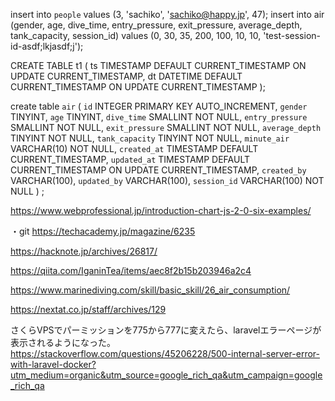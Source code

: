 insert into `people` values (3, 'sachiko', 'sachiko@happy.jp', 47);
insert into air (gender, age, dive_time, entry_pressure, exit_pressure, average_depth, tank_capacity, session_id) values (0, 30, 35, 200, 100, 10, 10, 'test-session-id-asdf;lkjasdf;j');

CREATE TABLE t1 (
  ts TIMESTAMP DEFAULT CURRENT_TIMESTAMP ON UPDATE CURRENT_TIMESTAMP,
  dt DATETIME DEFAULT CURRENT_TIMESTAMP ON UPDATE CURRENT_TIMESTAMP
);

create table `air` (
`id` INTEGER PRIMARY KEY AUTO_INCREMENT,
`gender` TINYINT,
`age` TINYINT,
`dive_time` SMALLINT NOT NULL,
`entry_pressure` SMALLINT NOT NULL,
`exit_pressure` SMALLINT NOT NULL,
`average_depth` TINYINT NOT NULL,
`tank_capacity` TINYINT NOT NULL,
`minute_air` VARCHAR(10) NOT NULL,
`created_at` TIMESTAMP DEFAULT CURRENT_TIMESTAMP,
`updated_at` TIMESTAMP DEFAULT CURRENT_TIMESTAMP ON UPDATE CURRENT_TIMESTAMP,
`created_by` VARCHAR(100),
`updated_by` VARCHAR(100),
`session_id` VARCHAR(100) NOT NULL
) ;

https://www.webprofessional.jp/introduction-chart-js-2-0-six-examples/

・git
https://techacademy.jp/magazine/6235

https://hacknote.jp/archives/26817/

https://qiita.com/IganinTea/items/aec8f2b15b203946a2c4

https://www.marinediving.com/skill/basic_skill/26_air_consumption/

https://nextat.co.jp/staff/archives/129

さくらVPSでパーミッションを775から777に変えたら、laravelエラーページが表示されるようになった。
https://stackoverflow.com/questions/45206228/500-internal-server-error-with-laravel-docker?utm_medium=organic&utm_source=google_rich_qa&utm_campaign=google_rich_qa